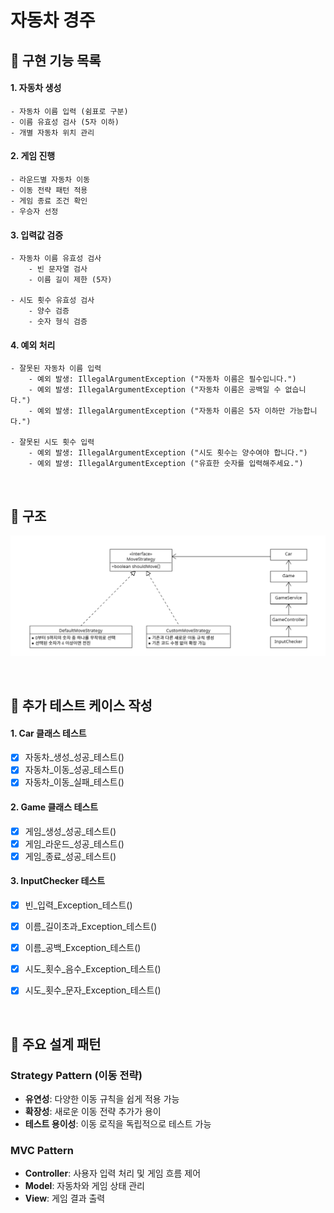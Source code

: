 # 자동차 경주

## 🚗 구현 기능 목록

#### 1. 자동차 생성
 ```text
- 자동차 이름 입력 (쉼표로 구분)
- 이름 유효성 검사 (5자 이하)
- 개별 자동차 위치 관리
```

#### 2. 게임 진행

```text
- 라운드별 자동차 이동
- 이동 전략 패턴 적용
- 게임 종료 조건 확인
- 우승자 선정
```

#### 3. 입력값 검증

```text
- 자동차 이름 유효성 검사
    - 빈 문자열 검사
    - 이름 길이 제한 (5자)

- 시도 횟수 유효성 검사
    - 양수 검증
    - 숫자 형식 검증
```
#### 4. 예외 처리

```text
- 잘못된 자동차 이름 입력
    - 예외 발생: IllegalArgumentException ("자동차 이름은 필수입니다.")
    - 예외 발생: IllegalArgumentException ("자동차 이름은 공백일 수 없습니다.")
    - 예외 발생: IllegalArgumentException ("자동차 이름은 5자 이하만 가능합니다.")
    
- 잘못된 시도 횟수 입력
    - 예외 발생: IllegalArgumentException ("시도 횟수는 양수여야 합니다.")
    - 예외 발생: IllegalArgumentException ("유효한 숫자를 입력해주세요.")
```

<br/>



## 🚗 구조

![img.png](img.png)


<br/>

## 🚗 추가 테스트 케이스 작성
#### 1. Car 클래스 테스트
- [X] 자동차_생성_성공_테스트()
- [X] 자동차_이동_성공_테스트()
- [X] 자동차_이동_실패_테스트()

#### 2. Game 클래스 테스트
- [X] 게임_생성_성공_테스트()
- [X] 게임_라운드_성공_테스트()
- [X] 게임_종료_성공_테스트()

#### 3. InputChecker 테스트
- [X] 빈_입력_Exception_테스트()
- [X] 이름_길이초과_Exception_테스트()
- [X] 이름_공백_Exception_테스트()
- [X] 시도_횟수_음수_Exception_테스트()
- [X] 시도_횟수_문자_Exception_테스트()


<br/>

## 🚗 주요 설계 패턴

### Strategy Pattern (이동 전략)
- **유연성**: 다양한 이동 규칙을 쉽게 적용 가능
- **확장성**: 새로운 이동 전략 추가가 용이
- **테스트 용이성**: 이동 로직을 독립적으로 테스트 가능

### MVC Pattern
- **Controller**: 사용자 입력 처리 및 게임 흐름 제어
- **Model**: 자동차와 게임 상태 관리
- **View**: 게임 결과 출력